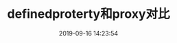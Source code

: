 ---
title: definedproterty和proxy对比
date: 2019-09-16 14:23:54
tags: [ECMAScript6]
categories: [ECMAScript6]
description: definedproterty和proxy对比
---